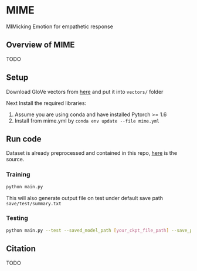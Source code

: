 # MIME
MIMicking Emotion for empathetic response

## Overview of MIME
TODO

## Setup
Download GloVe vectors from [here](https://www.kaggle.com/thanakomsn/glove6b300dtxt/data) and put it into `vectors/` folder

Next Install the required libraries:
1. Assume you are using conda and have installed Pytorch >= 1.6
2. Install from mime.yml by `conda env update --file mime.yml`

## Run code
Dataset is already preprocessed and contained in this repo, [here](https://github.com/HLTCHKUST/MoEL/tree/master/empathetic-dialogue) is the source.

### Training
```sh
python main.py
```
This will also generate output file on test under default save path `save/test/summary.txt`

### Testing
```sh
python main.py --test --saved_model_path [your_ckpt_file_path] --save_path [output_file_path]
```

## Citation
TODO

